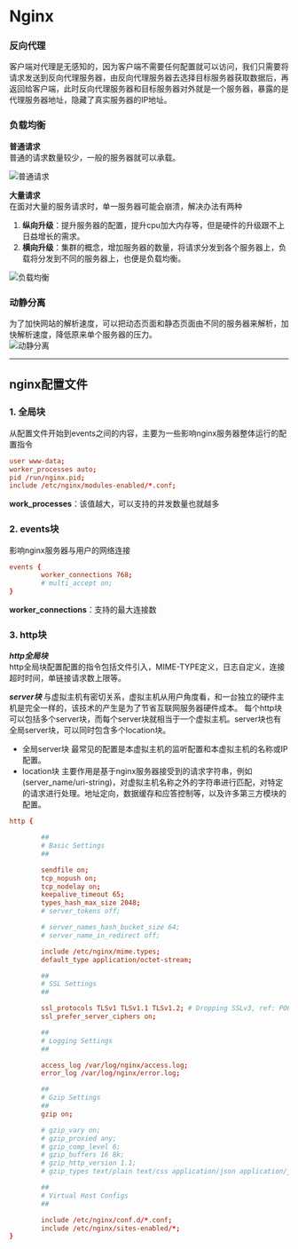 # **Nginx**

### 反向代理

客户端对代理是无感知的，因为客户端不需要任何配置就可以访问，我们只需要将请求发送到反向代理服务器，由反向代理服务器去选择目标服务器获取数据后，再返回给客户端，此时反向代理服务器和目标服务器对外就是一个服务器，暴露的是代理服务器地址，隐藏了真实服务器的IP地址。

### 负载均衡

**普通请求**  
普通的请求数量较少，一般的服务器就可以承载。

![普通请求](https://ftp.bmp.ovh/imgs/2019/11/9966a7030ea33a00.png)

**大量请求**  
在面对大量的服务请求时，单一服务器可能会崩溃，解决办法有两种

1. **纵向升级**：提升服务器的配置，提升cpu加大内存等，但是硬件的升级跟不上日益增长的需求。
2. **横向升级**：集群的概念，增加服务器的数量，将请求分发到各个服务器上，负载将分发到不同的服务器上，也便是负载均衡。

![负载均衡](https://ftp.bmp.ovh/imgs/2019/11/2315f175b323c3e5.png)

### 动静分离

为了加快网站的解析速度，可以把动态页面和静态页面由不同的服务器来解析，加快解析速度，降低原来单个服务器的压力。  
![动静分离](https://ftp.bmp.ovh/imgs/2019/11/2a09db9c0defced1.png)
  
***

## **nginx配置文件**

### **1. 全局块**

从配置文件开始到events之间的内容，主要为一些影响nginx服务器整体运行的配置指令

```conf
user www-data;
worker_processes auto;
pid /run/nginx.pid;
include /etc/nginx/modules-enabled/*.conf;
```

**work_processes**：该值越大，可以支持的并发数量也就越多

### **2. events块**

影响nginx服务器与用户的网络连接

```conf
events {
        worker_connections 768;
        # multi_accept on;
}
```

**worker_connections**：支持的最大连接数

### **3. http块**

***http全局块***  
http全局块配置配置的指令包括文件引入，MIME-TYPE定义，日志自定义，连接超时时间，单链接请求数上限等。  

***server块***
与虚拟主机有密切关系，虚拟主机从用户角度看，和一台独立的硬件主机是完全一样的，该技术的产生是为了节省互联网服务器硬件成本。
每个http块可以包括多个server块，而每个server块就相当于一个虚拟主机。server块也有全局server块，可以同时包含多个location块。  

* 全局server块
最常见的配置是本虚拟主机的监听配置和本虚拟主机的名称或IP配置。
* location块
主要作用是基于nginx服务器接受到的请求字符串，例如(server_name/uri-string)，对虚拟主机名称之外的字符串进行匹配，对特定的请求进行处理。地址定向，数据缓存和应答控制等，以及许多第三方模块的配置。




```conf
http {

        ##
        # Basic Settings
        ##

        sendfile on;
        tcp_nopush on;
        tcp_nodelay on;
        keepalive_timeout 65;
        types_hash_max_size 2048;
        # server_tokens off;

        # server_names_hash_bucket_size 64;
        # server_name_in_redirect off;

        include /etc/nginx/mime.types;
        default_type application/octet-stream;

        ##
        # SSL Settings
        ##

        ssl_protocols TLSv1 TLSv1.1 TLSv1.2; # Dropping SSLv3, ref: POODLE
        ssl_prefer_server_ciphers on;

        ##
        # Logging Settings
        ##

        access_log /var/log/nginx/access.log;
        error_log /var/log/nginx/error.log;

        ##
        # Gzip Settings
        ##
        gzip on;

        # gzip_vary on;
        # gzip_proxied any;
        # gzip_comp_level 6;
        # gzip_buffers 16 8k;
        # gzip_http_version 1.1;
        # gzip_types text/plain text/css application/json application/javascript text/xml application/xml application/xml+rss text/javascript;

        ##
        # Virtual Host Configs
        ##

        include /etc/nginx/conf.d/*.conf;
        include /etc/nginx/sites-enabled/*;
}

```